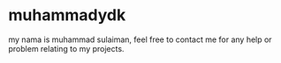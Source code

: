 # muhammadydk
my nama is muhammad sulaiman, feel free to contact me for any help or problem relating to my projects.

